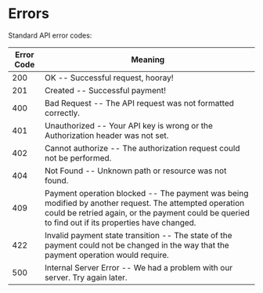 # Errors

Standard API error codes:


Error Code | Meaning
---------- | -------
200 | OK -- Successful request, hooray!
201 | Created -- Successful payment!
400 | Bad Request -- The API request was not formatted correctly.
401 | Unauthorized -- Your API key is wrong or the Authorization header was not set.
402 | Cannot authorize -- The authorization request could not be performed.
404 | Not Found -- Unknown path or resource was not found.
409 | Payment operation blocked -- The payment was being modified by another request. The attempted operation could be retried again, or the payment could be queried to find out if its properties have changed.
422 | Invalid payment state transition -- The state of the payment could not be changed in the way that the payment operation would require.
500 | Internal Server Error -- We had a problem with our server. Try again later.
